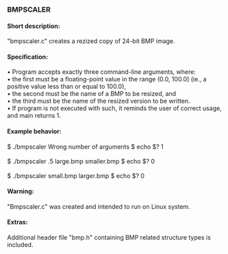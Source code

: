### BMPSCALER

#### Short description:
"bmpscaler.c" creates a rezized copy of 24-bit BMP image. 

#### Specification:
•	Program accepts exactly three command-line arguments, where:<br/>
•	the first must be a floating-point value in the range (0.0, 100.0] (ie., a positive value less than or equal to 100.0),<br/>
•	the second must be the name of a BMP to be resized, and<br/>
•	the third must be the name of the resized version to be written.<br/>
•	If program is not executed with such, it reminds the user of correct usage, and main returns 1.<br/>

#### Example behavior:
$ ./bmpscaler
Wrong number of arguments
$ echo $?
1<br/>
<br/>
$ ./bmpscaler .5 large.bmp smaller.bmp
$ echo $?
0<br/>
<br/>
$ ./bmpscaler small.bmp larger.bmp
$ echo $?
0<br/>

#### Warning:
"Bmpscaler.c" was created and intended to run on Linux system.<br/>

#### Extras:
Additional header file "bmp.h" containing BMP related structure types is included.